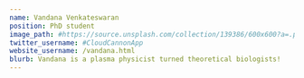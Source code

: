 ```yaml
---
name: Vandana Venkateswaran
position: PhD student
image_path: #https://source.unsplash.com/collection/139386/600x600?a=.png
twitter_username: #CloudCannonApp
website_username: /vandana.html
blurb: Vandana is a plasma physicist turned theoretical biologists!
---
```

